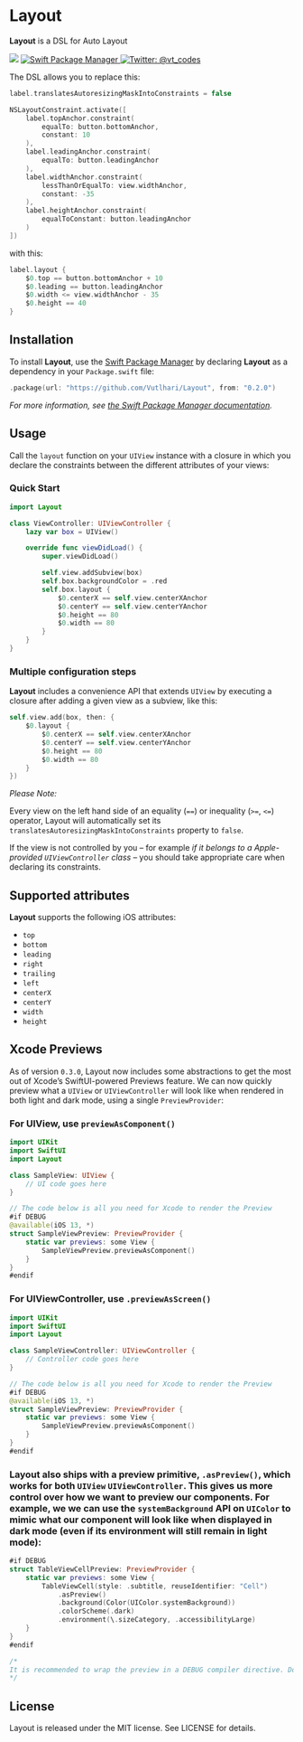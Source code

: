 <h1>Layout</h1>

**Layout** is a DSL for Auto Layout 

<p align="left">
    <img src="https://img.shields.io/badge/Swift-5.1-orange.svg" />
    <a href="https://swift.org/package-manager">
        <img src="https://img.shields.io/badge/spm-compatible-brightgreen.svg?style=flat" alt="Swift Package Manager" />
    </a>
    <a href="https://twitter.com/vt_codes">
        <img src="https://img.shields.io/badge/contact-@vt_codes-blue.svg?style=flat" alt="Twitter: @vt_codes" />
    </a>
</p>

The DSL allows you to replace this:

```swift
label.translatesAutoresizingMaskIntoConstraints = false

NSLayoutConstraint.activate([
    label.topAnchor.constraint(
        equalTo: button.bottomAnchor,
        constant: 10
    ),
    label.leadingAnchor.constraint(
        equalTo: button.leadingAnchor
    ),
    label.widthAnchor.constraint(
        lessThanOrEqualTo: view.widthAnchor,
        constant: -35
    ),
    label.heightAnchor.constraint(
        equalToConstant: button.leadingAnchor
    )
])
```

with this:

```swift
label.layout {
    $0.top == button.bottomAnchor + 10
    $0.leading == button.leadingAnchor
    $0.width <= view.widthAnchor - 35
    $0.height == 40
}
```

## Installation

To install **Layout**, use the [Swift Package Manager](https://github.com/apple/swift-package-manager) by declaring **Layout** as a dependency in your `Package.swift` file:

```swift
.package(url: "https://github.com/Vutlhari/Layout", from: "0.2.0")
```

*For more information, see [the Swift Package Manager documentation](https://github.com/apple/swift-package-manager/tree/master/Documentation).*


## Usage

Call the `layout` function on your `UIView` instance with a closure in which you declare the constraints between the different attributes of your views:

### Quick Start

```swift
import Layout

class ViewController: UIViewController {
    lazy var box = UIView()

    override func viewDidLoad() {
        super.viewDidLoad()

        self.view.addSubview(box)
        self.box.backgroundColor = .red
        self.box.layout {
            $0.centerX == self.view.centerXAnchor
            $0.centerY == self.view.centerYAnchor
            $0.height == 80
            $0.width == 80
        }
    }
}
```

### Multiple configuration steps

**Layout** includes a convenience API that extends `UIView` by executing a closure after adding a given view as a subview, like this:

```swift
self.view.add(box, then: {
    $0.layout {
        $0.centerX == self.view.centerXAnchor
        $0.centerY == self.view.centerYAnchor
        $0.height == 80
        $0.width == 80
    }
})
```

_Please Note:_

Every view on the left hand side of an equality (`==`) or inequality (`>=`, `<=`) operator, Layout will automatically set its `translatesAutoresizingMaskIntoConstraints` property to `false`.

If the view is not controlled by you – for example _if it belongs to a Apple-provided
`UIViewController` class_ – you should take appropriate care when declaring its
constraints.


## Supported attributes

**Layout** supports the following iOS attributes:

- `top`
- `bottom`
- `leading`
- `right`
- `trailing`
- `left`
- `centerX`
- `centerY`
- `width`
- `height`


## Xcode Previews

As of version `0.3.0`, Layout now includes some abstractions to get the most out of Xcode’s SwiftUI-powered Previews feature. We can now quickly preview what a `UIView` or `UIViewController` will look like when rendered in both light and dark mode, using a single `PreviewProvider`:

### For UIView, use `previewAsComponent()`

```swift
import UIKit
import SwiftUI
import Layout

class SampleView: UIView {
    // UI code goes here
}

// The code below is all you need for Xcode to render the Preview
#if DEBUG
@available(iOS 13, *)
struct SampleViewPreview: PreviewProvider {
    static var previews: some View {
        SampleViewPreview.previewAsComponent()
    }
}
#endif
```

### For UIViewController, use `.previewAsScreen()`

```swift
import UIKit
import SwiftUI
import Layout

class SampleViewController: UIViewController {
    // Controller code goes here
}

// The code below is all you need for Xcode to render the Preview
#if DEBUG
@available(iOS 13, *)
struct SampleViewPreview: PreviewProvider {
    static var previews: some View {
        SampleViewPreview.previewAsComponent()
    }
}
#endif
```

### Layout also ships with a preview primitive, `.asPreview()`, which works for both `UIView` `UIViewController`. This gives us more control over how we want to preview our components. For example, we we can use the `systemBackground` API on `UIColor` to mimic what our component will look like when displayed in dark mode (even if its environment will still remain in light mode):

```swift
#if DEBUG
struct TableViewCellPreview: PreviewProvider {
    static var previews: some View {
        TableViewCell(style: .subtitle, reuseIdentifier: "Cell")
            .asPreview()
            .background(Color(UIColor.systemBackground))
            .colorScheme(.dark)
            .environment(\.sizeCategory, .accessibilityLarge)
    }
}
#endif

/*
It is recommended to wrap the preview in a DEBUG compiler directive. Doing this will prevent us from accidentally using this type in our production code - the compiler would throw an error when we build our app for release if we did.
*/
```


## License

Layout is released under the MIT license. See LICENSE for details.
